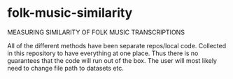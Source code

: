 # folk-music-similarity
MEASURING SIMILARITY OF FOLK MUSIC TRANSCRIPTIONS

All of the different methods have been separate repos/local code. Collected in this repository to have everything at one place. Thus there is no guarantees that the code will run out of the box. The user will most likely need to change file path to datasets etc. 
